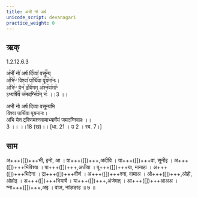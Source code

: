 ```yaml
---
title: अभी नो अर्ष
unicode_script: devanagari
practice_weight: 0
---
```


## ऋक्
1.2.12.6.3

अ꣣भी꣡ नो꣢ अर्ष दि꣣व्या꣡ वसू꣢꣯न्य्  
अ꣣भि꣢ᵁ विश्वा꣣ पा꣡र्थि꣢वा पू꣣य꣡मा꣢नः।  
अ꣣भि꣢ᵁ येन꣣ द्र꣡वि꣢णम् अ꣣श्न꣡वा꣢मा꣣ᴷ  
ऽभ्या꣢꣯र्षे꣣यं꣡ ज꣢मदग्नि꣣व꣡न् नः꣢ ।।3 ।। 

अभी नो अर्ष दिव्या वसून्यभि  
विश्वा पार्थिवा पूयमानः।  
अभि येन द्रविणमश्नवामाभ्यार्षेयं जमदग्निवन्नः ।।  
3 ।। ।।18 (ख)।। [धा. 21 । उ 2 । स्व. 7।]
 
## साम

<div class="audioEmbed"  caption="गोपालार्यः 2015  " src="https://archive
.org/download/jaiminIya-sAma-gAna-paravastu-tradition-gopAla-2015/abhi-no-arSha.mp3"></div>

अ+++([])+++भी, इनो, आ । षा+++([])+++,अदीवि । या+++([])+++वा, सूनीइ । अ+++([])+++भिविश्वा । पा+++([])+++,अधीवा ।
पू+++([])+++या, मानाहा । अ+++([])+++भिदेना । द्रा+++([])+++वीणं । अ+++([])+++श्ना, वामाअ । 
ओ+++([])+++,ओहो, ओहोइ । अ+++([])+++भियार्षे ।  या+++([])+++,अंजेमत् । आ+++([])+++आअअ ।
ग्ना+++([])+++,अइ । वाअ, नांङङाह ॥ ७ ॥


